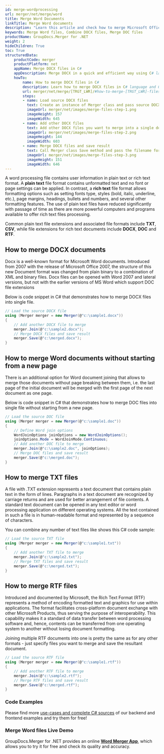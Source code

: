 ```yaml
---
id: merge-wordprocessing
url: merger/net/merge/word
title: Merge Word Documents
linkTitle: Merge Word documents
description: "Learn this article and check how to merge Microsoft Office Word documents in .NET applications using C# programming language."
keywords: Merge Word files, Combine DOCX files, Merge DOC files
productName: GroupDocs.Merger for .NET
weight: 2
hideChildren: True
toc: True
structuredData:
    productCode: merger
    productPlatform: net
    appName: Merge DOCX files in C#
    appDescription: Merge DOCX in a quick and efficient way using C# language and GroupDocs.Merger for .NET API, without the use of any third-party software like Microsoft or Open Office.
    howTo:
        name: How to merge DOCX files in C# 
        description: Learn how to merge DOCX files in C# language and GroupDocs.Merger for .NET API, without the use of any third-party software like Microsoft or Open Office.
        url: merger/net/merge/[TRGT_LWR]/#how-to-merge-[TRGT_LWR]-files-in-c
        steps:
        - name: Load source DOCX files 
          text: Create an instance of Merger class and pass source DOCX file path as a constructor parameter. You may specify absolute or relative file path as per your requirements. 
          imageUrl: merger/net/images/merge-files-step-1.png
          imageHeight: 157
          imageWidth: 645
        - name: Add other DOCX files
          text: Add other DOCX files you want to merge into a single document with Join method of Merger class.
          imageUrl: merger/net/images/merge-files-step-2.png
          imageHeight: 144
          imageWidth: 603
        - name: Merge DOCX files and save result 
          text: Call Merger class Save method and pass the filename for the resultant DOCX file as parameter.
          imageUrl: merger/net/images/merge-files-step-3.png
          imageHeight: 151
          imageWidth: 646
---
```


A word processing file contains user information in plain text or rich text format. A **plain text** file format contains unformatted text and no font or page settings can be applied. In contrast, a **rich text** file format allows formatting options such as setting fonts type, styles (bold, italic, underline, etc.), page margins, headings, bullets and numbers, and several other formatting features. The use of plain text files have reduced significantly with passage of time as there are more powerful computers and programs available to offer rich text files processing.

Common plain text file extensions and associated file formats include **TXT**, **CSV**, while file extensions for rich text documents include **DOCX**, **DOC** and **RTF**.
  
## How to merge DOCX documents

Docx is a well-known format for Microsoft Word documents. Introduced from 2007 with the release of Microsoft Office 2007, the structure of this new Document format was changed from plain binary to a combination of XML and binary files. Docx files can be opened with Word 2007 and lateral versions, but not with the earlier versions of MS Word which support DOC file extensions

Below is code snippet in C# that demonstrates how to merge DOCX files into single file.

```csharp
// Load the source DOCX file
using (Merger merger = new Merger(@"c:\sample1.docx"))
{
    // Add another DOCX file to merge
    merger.Join(@"c:\sample2.docx");
    // Merge DOCX files and save result
    merger.Save(@"c:\merged.docx");
}
```
  
## How to merge Word documents without starting from a new page

There is an additional option for Word document joining that allows to merge those documents without page breaking between them, i.e. the last page of the initial document will be merged with the first page of the next document as one page.

Below is code snippet in C# that demonstrates how to merge DOC files into single file without starting from a new page.

```csharp
// Load the source DOC file
using (Merger merger = new Merger(@"c:\sample1.doc"))
{
    // Define Word join options
    WordJoinOptions joinOptions = new WordJoinOptions();
    joinOptions.Mode = WordJoinMode.Continuous;
    // Add another DOC file to merge
    merger.Join(@"c:\sample2.doc", joinOptions);
    // Merge DOC files and save result
    merger.Save(@"c:\merged.doc");
}
```

## How to merge TXT files

A file with .TXT extension represents a text document that contains plain text in the form of lines. Paragraphs in a text document are recognized by carriage returns and are used for better arrangement of file contents. A standard text document can be opened in any text editor or word processing application on different operating systems. All the text contained in such a file is in human-readable format and represented by a sequence of characters.

You can combine any number of text files like shows this C# code sample:

```csharp
// Load the source TXT file
using (Merger merger = new Merger(@"c:\sample1.txt"))
{
    // Add another TXT file to merge
    merger.Join(@"c:\sample2.txt");
    // Merge TXT files and save result
    merger.Save(@"c:\merged.txt");
}
```

## How to merge RTF files

Introduced and documented by Microsoft, the Rich Text Format (RTF) represents a method of encoding formatted text and graphics for use within applications. The format facilitates cross-platform document exchange with other Microsoft Products, thus serving the purpose of interoperability. This capability makes it a standard of data transfer between word processing software and, hence, contents can be transferred from one operating system to another without losing document formatting.

Joining multiple RTF documents into one is pretty the same as for any other formats - just specify files you want to merge and save the resultant document.

```csharp
// Load the source RTF file
using (Merger merger = new Merger(@"c:\sample1.rtf"))
{
    // Add another RTF file to merge
    merger.Join(@"c:\sample2.rtf");
    // Merge RTF files and save result
    merger.Save(@"c:\merged.rtf");
}
```

### Code Examples

Please find more [use-cases and complete C# sources](https://docs.groupdocs.com/merger/net/showcases/) of our backend and frontend examples and try them for free!

### Merge Word files Live Demo

GroupDocs.Merger for .NET provides an online [**Word Merger App**](https://products.groupdocs.app/merger/word), which allows you to try it for free and check its quality and accuracy.
